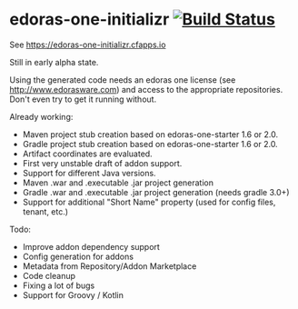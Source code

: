 # edoras-one-initializr [![Build Status](https://travis-ci.org/rvillars/edoras-one-initializr.svg?branch=master)](https://travis-ci.org/rvillars/edoras-one-initializr)

See https://edoras-one-initializr.cfapps.io

Still in early alpha state. 

Using the generated code needs an edoras one license (see http://www.edorasware.com) and access to the appropriate repositories. Don't even try to get it running without.

Already working:
- Maven project stub creation based on edoras-one-starter 1.6 or 2.0.
- Gradle project stub creation based on edoras-one-starter 1.6 or 2.0.
- Artifact coordinates are evaluated.
- First very unstable draft of addon support.
- Support for different Java versions.
- Maven .war and .executable .jar project generation
- Gradle .war and .executable .jar project generation (needs gradle 3.0+)
- Support for additional "Short Name" property (used for config files, tenant, etc.) 

Todo:
- Improve addon dependency support
- Config generation for addons
- Metadata from Repository/Addon Marketplace
- Code cleanup
- Fixing a lot of bugs
- Support for Groovy / Kotlin
